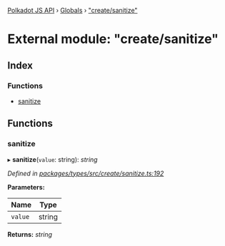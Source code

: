 [Polkadot JS API](../README.md) › [Globals](../globals.md) › ["create/sanitize"](_create_sanitize_.md)

# External module: "create/sanitize"

## Index

### Functions

* [sanitize](_create_sanitize_.md#sanitize)

## Functions

###  sanitize

▸ **sanitize**(`value`: string): *string*

*Defined in [packages/types/src/create/sanitize.ts:192](https://github.com/polkadot-js/api/blob/85ae6f949/packages/types/src/create/sanitize.ts#L192)*

**Parameters:**

Name | Type |
------ | ------ |
`value` | string |

**Returns:** *string*
